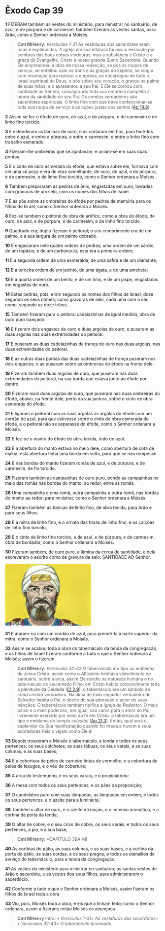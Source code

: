 # Êxodo Cap 39

**1** 	FIZERAM também as vestes do ministério, para ministrar no santuário, de azul, e de púrpura e de carmesim; também fizeram as vestes santas, para Arão, como o Senhor ordenara a Moisés.

> **Cmt MHenry**: *Versículos 1-31* As vestiduras dos sacerdotes eram ricas e esplêndidas. A igreja em sua infância foi assim ensinada por sombras das boas coisas vindouras, mas a substância é Cristo e a graça do Evangelho. Cristo é nosso grande Sumo Sacerdote. Quando Ele empreendeu a obra de nossa redenção, se pôs as roupas de serviço, se enfeitou com os dons e as graças do Espírito, se cingiu com resolução para realizar a empresa, se encarregou de todo o Israel espiritual de Deus, o pôs sobre seu coração, o gravou na palma de suas mãos, e o apresentou a seu Pai. E Ele se coroou com santidade ao Senhor, consagrando toda sua empresa completa à honra da santidade de seu Pai. Os crentes verdadeiros são sacerdotes espirituais. O linho fino com que deve confeccionar-se toda sua roupa de serviço é as ações justas dos santos ([Ap 19.8](../66N-Ap/19.md#8)).

**2** 	Assim se fez o éfode de ouro, de azul, e de púrpura, e de carmesim e de linho fino torcido.

**3** 	E estenderam as lâminas de ouro, e as cortaram em fios, para tecê-los entre o azul, e entre a púrpura, e entre o carmesim, e entre o linho fino com trabalho esmerado.

**4** 	Fizeram-lhe ombreiras que se ajuntavam; e uniam-se em suas duas pontas.

**5** 	E o cinto de obra esmerada do éfode, que estava sobre ele, formava com ele uma só peça e era de obra semelhante, de ouro, de azul, e de púrpura, e de carmesim, e de linho fino torcido, como o Senhor ordenara a Moisés.

**6** 	Também prepararam as pedras de ônix, engastadas em ouro, lavradas com gravuras de um selo, com os nomes dos filhos de Israel.

**7** 	E as pôs sobre as ombreiras do éfode por pedras de memória para os filhos de Israel, como o Senhor ordenara a Moisés.

**8** 	Fez-se também o peitoral de obra de artífice, como a obra do éfode, de ouro, de azul, e de púrpura, e de carmesim, e de linho fino torcido.

**9** 	Quadrado era; duplo fizeram o peitoral; o seu comprimento era de um palmo, e a sua largura de um palmo dobrado.

**10** 	E engastaram nele quatro ordens de pedras; uma ordem de um sárdio, de um topázio, e de um carbúnculo; esta era a primeira ordem;

**11** 	E a segunda ordem de uma esmeralda, de uma safira e de um diamante;

**12** 	E a terceira ordem de um jacinto, de uma ágata, e de uma ametista;

**13** 	E a quarta ordem de um berilo, e de um ônix, e de um jaspe, engastadas em engastes de ouro.

**14** 	Estas pedras, pois, eram segundo os nomes dos filhos de Israel, doze segundo os seus nomes; como gravuras de selo, cada uma com o seu nome, segundo as doze tribos.

**15** 	Também fizeram para o peitoral cadeiazinhas de igual medida, obra de ouro puro trançado.

**16** 	E fizeram dois engastes de ouro e duas argolas de ouro; e puseram as duas argolas nas duas extremidades do peitoral.

**17** 	E puseram as duas cadeiazinhas de trança de ouro nas duas argolas, nas duas extremidades do peitoral.

**18** 	E as outras duas pontas das duas cadeiazinhas de trança puseram nos dois engastes; e as puseram sobre as ombreiras do éfode na frente dele.

**19** 	Fizeram também duas argolas de ouro, que puseram nas duas extremidades do peitoral, na sua borda que estava junto ao éfode por dentro.

**20** 	Fizeram mais duas argolas de ouro, que puseram nas duas ombreiras do éfode, abaixo, na frente dele, perto da sua juntura, sobre o cinto de obra esmerada do éfode.

**21** 	E ligaram o peitoral com as suas argolas às argolas do éfode com um cordão de azul, para que estivesse sobre o cinto de obra esmerada do éfode, e o peitoral não se separasse do éfode, como o Senhor ordenara a Moisés.

**22** 	E fez-se o manto do éfode de obra tecida, todo de azul.

**23** 	E a abertura do manto estava no meio dele, como abertura de cota de malha; esta abertura tinha uma borda em volta, para que se não rompesse.

**24** 	E nas bordas do manto fizeram romãs de azul, e de púrpura, e de carmesim, de fio torcido.

**25** 	Fizeram também as campainhas de ouro puro, pondo as campainhas no meio das romãs nas bordas do manto, ao redor, entre as romãs;

**26** 	Uma campainha e uma romã, outra campainha e outra romã, nas bordas do manto ao redor; para ministrar, como o Senhor ordenara a Moisés.

**27** 	Fizeram também as túnicas de linho fino, de obra tecida, para Arão e para seus filhos.

**28** 	E a mitra de linho fino, e o ornato das tiaras de linho fino, e os calções de linho fino torcido,

**29** 	E o cinto de linho fino torcido, e de azul, e de púrpura, e de carmesim, obra de bordador, como o Senhor ordenara a Moisés.

**30** 	Fizeram também, de ouro puro, a lâmina da coroa de santidade, e nela escreveram o escrito como de gravura de selo: SANTIDADE AO Senhor.

![](../Images/SweetPublishing/2-28-7.jpg) 

**31** 	E ataram-na com um cordão de azul, para prendê-la à parte superior da mitra, como o Senhor ordenara a Moisés.

**32** 	Assim se acabou toda a obra do tabernáculo da tenda da congregação; e os filhos de Israel fizeram conforme a tudo o que o Senhor ordenara a Moisés; assim o fizeram.

> **Cmt MHenry**: *Versículos 32-43* O tabernáculo era tipo ou emblema de Jesus Cristo. assim como o Altíssimo habitava visivelmente no santuário, sobre a arca, assim Ele residiu na natureza humana e no tabernáculo de seu amado Filho; em Cristo habita corporalmente toda a plenitude da Deidade ([Cl 2.9](../51N-Cl/02.md#9)). o tabernáculo era um símbolo de *cada cristão verdadeiro*. Na alma de todo seguidor verdadeiro do Salvador habita o Pai, o objeto de sua adoração e autor de suas bênçãos. O tabernáculo também tipifica a *igreja do Redentor*. O mais baixo e o mais poderoso, por igual, são caros para o amor do Pai, livremente exercido por meio da fé em Cristo. o tabernáculo era um tipo e emblema do *templo celestial* ([Ap 21.3](../66N-Ap/21.md#3)). Então, qual será o esplendor de Sua manifestação quando for tirada a nuvem e seus adoradores fiéis o vejam como Ele é!

**33** 	Depois trouxeram a Moisés o tabernáculo, a tenda e todos os seus pertences; os seus colchetes, as suas tábuas, os seus varais, e as suas colunas, e as suas bases;

**34** 	E a cobertura de peles de carneiro tintas de vermelho, e a cobertura de peles de texugos, e o véu de cobertura;

**35** 	A arca do testemunho, e os seus varais, e o propiciatório;

**36** 	A mesa com todos os seus pertences, e os pães da proposição;

**37** 	O candelabro puro com suas lâmpadas, as lâmpadas em ordem, e todos os seus pertences, e o azeite para a luminária;

**38** 	Também o altar de ouro, e o azeite da unção, e o incenso aromático, e a cortina da porta da tenda;

**39** 	O altar de cobre, e o seu crivo de cobre, os seus varais, e todos os seus pertences, a pia, e a sua base;

> **Cmt MHenry**: *CAPÍTULO 39A-Ml

**40** 	As cortinas do pátio, as suas colunas, e as suas bases, e a cortina da porta do pátio, as suas cordas, e os seus pregos, e todos os utensílios do serviço do tabernáculo, para a tenda da congregação;

**41** 	As vestes do ministério para ministrar no santuário; as santas vestes de Arão o sacerdote, e as vestes dos seus filhos, para administrarem o sacerdócio.

**42** 	Conforme a tudo o que o Senhor ordenara a Moisés, assim fizeram os filhos de Israel toda a obra.

**43** 	Viu, pois, Moisés toda a obra, e eis que a tinham feito; como o Senhor ordenara, assim a fizeram; então Moisés os abençoou.


> **Cmt MHenry** Intro: *• Versículos 1-31*> *As vestiduras dos sacerdotes*> *• Versículos 32-43*> *O tabernáculo terminado*